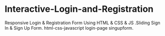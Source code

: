 # Interactive-Login-and-Registration
Responsive Login &amp; Registration Form Using HTML &amp; CSS &amp; JS .Sliding Sign In &amp; Sign Up Form. html-css-javascript login-page singupform.
